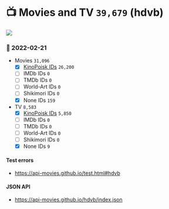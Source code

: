 # :tv: Movies and TV `39,679` (hdvb)

<a href="https://API-Movies.github.io"><img src="https://API-Movies.github.io/banner.png?cache"></a>

### :date: 2022-02-21
- Movies `31,096`
  - [x] <a href="https://API-Movies.github.io/hdvb/movie_kinopoisk_ids.json">KinoPoisk IDs</a> `26,200`
  - [ ] IMDb IDs `0`
  - [ ] TMDb IDs `0`
  - [ ] World-Art IDs `0`
  - [ ] Shikimori IDs `0`
  - [x] None IDs `159`
- TV `8,583`
  - [x] <a href="https://API-Movies.github.io/hdvb/tv_kinopoisk_ids.json">KinoPoisk IDs</a> `5,850`
  - [ ] IMDb IDs `0`
  - [ ] TMDb IDs `0`
  - [ ] World-Art IDs `0`
  - [ ] Shikimori IDs `0`
  - [x] None IDs `9`
#### Test errors
- <a href='https://api-movies.github.io/test.html#hdvb'>https://api-movies.github.io/test.html#hdvb</a>
#### JSON API
- <a href='https://api-movies.github.io/hdvb/index.json'>https://api-movies.github.io/hdvb/index.json</a>
